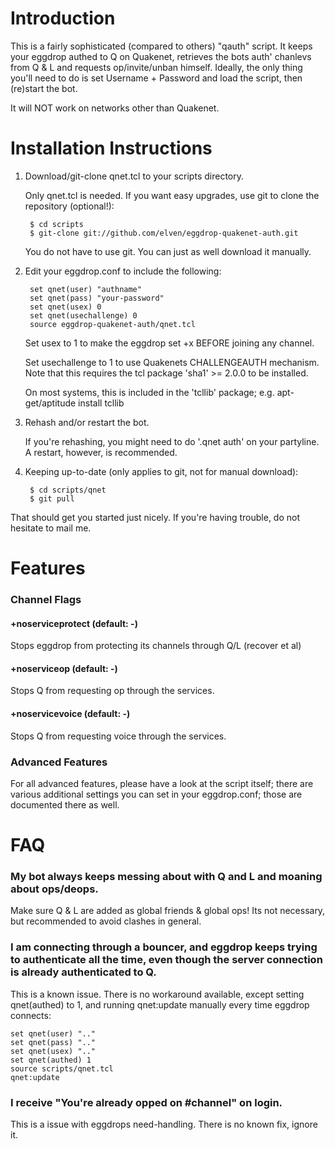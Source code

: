 Introduction
============

This is a fairly sophisticated (compared to others) "qauth" script. It
keeps your eggdrop authed to Q on Quakenet, retrieves the bots auth' 
chanlevs from Q & L and requests op/invite/unban himself. Ideally, the 
only thing you'll need to do is set Username + Password and load the script,
then (re)start the bot. 

It will NOT work on networks other than Quakenet. 


Installation Instructions
=========================

1. Download/git-clone qnet.tcl to your scripts directory.

	Only qnet.tcl is needed. If you want easy upgrades, use git to clone the
	repository (optional!):

		$ cd scripts
		$ git-clone git://github.com/elven/eggdrop-quakenet-auth.git

	You do not have to use git. You can just as well download it manually.

2. Edit your eggdrop.conf to include the following:

		set qnet(user) "authname"
		set qnet(pass) "your-password"
		set qnet(usex) 0
		set qnet(usechallenge) 0
		source eggdrop-quakenet-auth/qnet.tcl

	Set usex to 1 to make the eggdrop set +x BEFORE joining any channel.

	Set usechallenge to 1 to use Quakenets CHALLENGEAUTH mechanism. Note
	that this requires the tcl package 'sha1' >= 2.0.0 to be installed.

	On most systems, this is included in the 'tcllib' package; e.g.
	apt-get/aptitude install tcllib

3. Rehash and/or restart the bot.

	If you're rehashing, you might need to do '.qnet auth' on your partyline.
	A restart, however, is recommended.

4. Keeping up-to-date (only applies to git, not for manual download):

		$ cd scripts/qnet
		$ git pull


That should get you started just nicely. If you're having trouble, do not hesitate
to mail me.


Features
========

### Channel Flags

#### +noserviceprotect (default: -)

Stops eggdrop from protecting its channels through Q/L (recover et al)

#### +noserviceop (default: -)

Stops Q from requesting op through the services.

#### +noservicevoice (default: -)

Stops Q from requesting voice through the services.

### Advanced Features

For all advanced features, please have a look at the script itself; there are 
various additional settings you can set in your eggdrop.conf; those are documented
there as well.


FAQ
===

### My bot always keeps messing about with Q and L and moaning about ops/deops.

Make sure Q & L are added as global friends & global ops! Its not necessary,
but recommended to avoid clashes in general.

### I am connecting through a bouncer, and eggdrop keeps trying to authenticate all the time, even though the server connection is already authenticated to Q.

This is a known issue. There is no workaround available, except
setting qnet(authed) to 1, and running qnet:update manually every
time eggdrop connects:

	set qnet(user) ".."
	set qnet(pass) ".."
	set qnet(usex) ".."
	set qnet(authed) 1
	source scripts/qnet.tcl
	qnet:update

### I receive "You're already opped on #channel" on login.

This is a issue with eggdrops need-handling. There is no known fix, ignore it.
